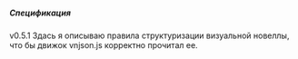 ##### Спецификация
v0.5.1
Здась я описываю правила структуризации визуальной новеллы,
что бы движок vnjson.js корректно прочитал ее.